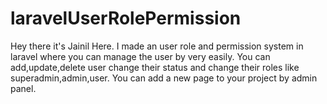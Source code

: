 # laravelUserRolePermission

Hey there it's Jainil Here.
I made an user role and permission system in laravel where you can manage the user by very easily.
You can add,update,delete user change their status and change their roles like superadmin,admin,user.
You can add a new page to your project by admin panel. 
